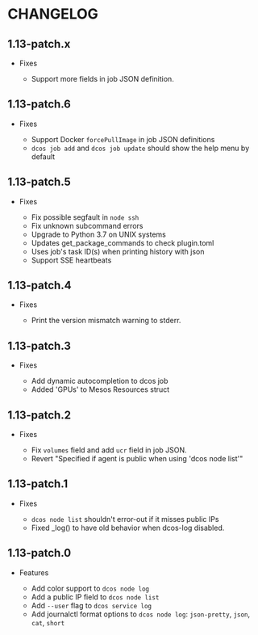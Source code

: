 # CHANGELOG

## 1.13-patch.x

* Fixes

  * Support more fields in job JSON definition.

## 1.13-patch.6

* Fixes

  * Support Docker `forcePullImage` in job JSON definitions
  * `dcos job add` and `dcos job update` should show the help menu by default

## 1.13-patch.5

* Fixes

  * Fix possible segfault in `node ssh`
  * Fix unknown subcommand errors
  * Upgrade to Python 3.7 on UNIX systems
  * Updates get_package_commands to check plugin.toml
  * Uses job's task ID(s) when printing history with json
  * Support SSE heartbeats

## 1.13-patch.4

* Fixes

  * Print the version mismatch warning to stderr.

## 1.13-patch.3

* Fixes

  * Add dynamic autocompletion to dcos job
  * Added 'GPUs' to Mesos Resources struct

## 1.13-patch.2

* Fixes

  * Fix `volumes` field and add `ucr` field in job JSON.
  * Revert "Specified if agent is public when using 'dcos node list'"

## 1.13-patch.1

* Fixes

  * `dcos node list` shouldn't error-out if it misses public IPs
  * Fixed _log() to have old behavior when dcos-log disabled.

## 1.13-patch.0

* Features

  * Add color support to `dcos node log`
  * Add a public IP field to `dcos node list`
  * Add `--user` flag to `dcos service log`
  * Add journalctl format options to `dcos node log`: `json-pretty`, `json`, `cat`, `short`
